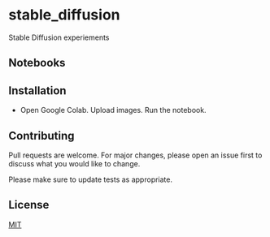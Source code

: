 # stable_diffusion

Stable Diffusion experiements

## Notebooks



## Installation

- Open Google Colab. Upload images. Run the notebook.

##  Contributing

Pull requests are welcome. For major changes, please open an issue first to discuss what you would like to change.

Please make sure to update tests as appropriate.


## License
[MIT](https://github.com/vornitier/stable_diffusion/blob/main/LICENSE)

